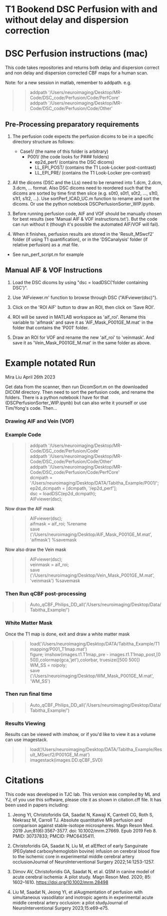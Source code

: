 # T1 Bookend DSC Perfusion with and without delay and dispersion correction

# DSC Perfusion instructions (mac)

This code takes repositories and returns both delay and dispersion correct and non delay and dispersion corrected CBF maps for a human scan. 

Note: for a new session in matlab, remember to addpath. 
e.g. 
>> addpath '/Users/neuroimaging/Desktop/MR-Code/DSC_code/Perfusion/Code/PerfCore'\
>> addpath '/Users/neuroimaging/Desktop/MR-Code/DSC_code/Perfusion/Code/Other'


## Pre-Processing preparatory requirements
1. The perfusion code expects the perfusion dicoms to be in a specific directory structure as follows:
   - Case1/ (the name of this folder is arbitrary)
      - P001/ (the code looks for P### folders)
          - ep2d_perf/ (contains the DSC dicoms)
          - LL_EPI_POST/ (contains the T1 Look-Locker post-contrast)
          - LL_EPI_PRE/ (contains the T1 Look-Locker pre-contrast)

   
2. All the dicoms (DSC and the LLs) need to be renamed into 1.dcm, 2.dcm, 3.dcm, ... format. Also DSC dicoms need to reordered such that the dicoms are sorted by time first then slice (e.g. s0t0, s0t1, s0t2, ..., s1t0, s1t1, s1t2, ...). 
   Use sortPerf_ICAD_UC.m function to rename and sort the dicoms.
   Or use the python notebook DSCPerfusionSorter_WIP.ipynb. 

3. Before running perfusion code, AIF and VOF should be manually chosen for best results (see 'Manual AIF & VOF instructions.txt'). But the code can run without it (though it's possible the automated AIF/VOF will fail). 

4. When it finishes, perfusion results are stored in the 'Result_MSwcf2' folder (if using T1 quantification), or in the 'DSCanalysis' folder (if relative perfusion) as a .mat file.

* See run_perf_script.m for example

## Manual AIF & VOF Instructions

1. Load the DSC dicoms by using "dsc = loadDSC('folder containing DSC')".

2. Use 'AIFviewer.m' function to browse through DSC ("AIFviewer(dsc)").

3. Click on the 'ROI AIF' button to draw an ROI, then click on 'Save ROI'.

4. ROI will be saved in MATLAB workspace as 'aif_roi'. Rename this variable to 'aifmask' and save it as 'AIF_Mask_P001GE_M.mat' in the folder that contains the 'P001' folder.

5. Draw an ROI for VOF and rename the new 'aif_roi' to 'veinmask'. And save it as 'Vein_Mask_P001GE_M.mat' in the same folder as above.


# Example notated Run 
Mira Liu April 26th 2023

Get data from the scanner, then run DicomSort.m on the downloaded DICOM directory. 
Then need to sort the perfusion code, and rename the folders. There is a python notebook I have for that (DSCPerfusionSorter_WIP.ipynb) but can also write it yourself or use Tim/Yong's code. 
Then... 

### Drawing AIF and Vein (VOF)

### Example Code
>> addpath '/Users/neuroimaging/Desktop/MR-Code/DSC_code/Perfusion/Code'\
>> addpath '/Users/neuroimaging/Desktop/MR-Code/DSC_code/Perfusion/Code/Other'\
>> addpath '/Users/neuroimaging/Desktop/MR-Code/DSC_code/Perfusion/Code/PerfCore'\
>> dcmpath = '/Users/neuroimaging/Desktop/DATA/Tabitha_Example/P001/';\
>> ep2d_dcmpath = [dcmpath, '/ep2d_perf'];\
>> dsc = loadDSC(ep2d_dcmpath);\
>> AIFviewer(dsc);

Now draw the AIF mask
>> AIFviewer(dsc);\
>> aifmask = aif_roi; %rename\
>> save ('/Users/neuroimaging/Desktop/AIF_Mask_P001GE_M.mat', 'aifmask') %savemask

Now also draw the Vein mask
>> AIFviewer(dsc);\
>> veinmask = aif_roi;\
>> save ('/Users/neuroimaging/Desktop/Vein_Mask_P001GE_M.mat', 'veinmask') %savemask

### Then Run qCBF post-processing
>> Auto_qCBF_Philips_DD_all('/Users/neuroimaging/Desktop/Data/Tabitha_Example/')

### White Matter Mask
Once the T1 map is done, exit and draw a white matter mask
>> load('/Users/neuroimaging/Desktop/DATA/Tabitha_Example/T1mapping/P001_T1map.mat')\
>> figure; imshow(images.t1.T1map_pre - images.t1.T1map_post,[0 50]),colormap(gca,'jet'),colorbar, truesize([500 500])\
>> WM_SS = roipoly;\
>> save ('/Users/neuroimaging/Desktop/WM_Mask_P001GE_M.mat', 'WM_SS')

### Then run final time
>> Auto_qCBF_Philips_DD_all('/Users/neuroimaging/Desktop/Data/Tabitha_Example/')


### Results Viewing
Results can be viewed with imshow, or if you'd like to view it as a volume can use imagestack. 
>> load(‘/Users/neuroimaging/Desktop/DATA/Tabitha_Example/Result_MSwcf2/P001GE_M.mat’)\
>> imagestack(images.DD.qCBF_SVD)


# Citations
This code was developed in TJC lab. This version was compiled by ML and YJ, of you use this software, please cite it as shown in citation.cff file. It has been used in papers including: 

1) Jeong YI, Christoforidis GA, Saadat N, Kawaji K, Cantrell CG, Roth S, Niekrasz M, Carroll TJ. Absolute quantitative MR perfusion and comparison against stable-isotope microspheres. Magn Reson Med. 2019 Jun;81(6):3567-3577. doi: 10.1002/mrm.27669. Epub 2019 Feb 8. PMID: 30737833; PMCID: PMC6435411.

2) Christoforidis GA, Saadat N, Liu M, et alEffect of early Sanguinate (PEGylated carboxyhemoglobin bovine) infusion on cerebral blood flow to the ischemic core in experimental middle cerebral artery occlusionJournal of NeuroInterventional Surgery 2022;14:1253-1257.

3) Dimov AV, Christoforidis GA, Saadat N, et al. QSM in canine model of acute cerebral ischemia: A pilot study. Magn Reson Med. 2020; 85: 1602–1610. https://doi.org/10.1002/mrm.28498

4) Liu M, Saadat N, Jeong YI, et alAugmentation of perfusion with simultaneous vasodilator and inotropic agents in experimental acute middle cerebral artery occlusion: a pilot studyJournal of NeuroInterventional Surgery 2023;15:e69-e75.

